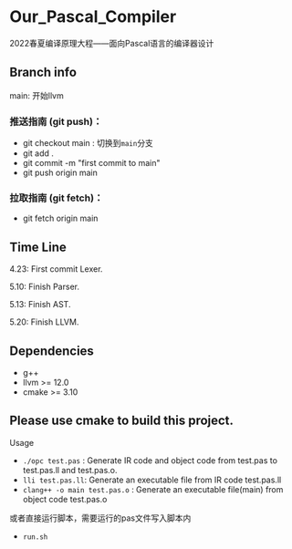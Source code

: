 # Our_Pascal_Compiler
2022春夏编译原理大程——面向Pascal语言的编译器设计

## Branch info

main: 开始llvm

### 推送指南 (git push)：
* git checkout main : 切换到`main`分支
* git add . 
* git commit -m "first commit to main"
* git push origin main

### 拉取指南 (git fetch)：

* git fetch origin main     

## Time Line
4.23: First commit Lexer.

5.10: Finish Parser.

5.13: Finish AST.

5.20: Finish LLVM.

## Dependencies
* g++
* llvm >= 12.0
* cmake >= 3.10

## Please use cmake to build this project.
Usage
* `./opc test.pas` : Generate IR code and object code from test.pas to test.pas.ll and test.pas.o.
* `lli test.pas.ll`: Generate an executable file from IR code test.pas.ll
* `clang++ -o main test.pas.o` : Generate an executable file(main) from object code test.pas.o

或者直接运行脚本，需要运行的pas文件写入脚本内
* `run.sh`